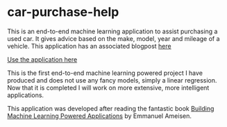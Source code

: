 # car-purchase-help
This is an end-to-end machine learning application to assist purchasing a used car. It gives advice based on the make, model, year and mileage of a vehicle. This application has an associated blogpost [here](https://sjhatfield.github.io/Car-purchase-help/)

[Use the application here](http://www.sjhatfield.com/car-purchase-help) 

This is the first end-to-end machine learning powered project I have produced and does not use any fancy models, simply a linear regression. Now that it is completed I will work on more extensive, more intelligent applications.

This application was developed after reading the fantastic book [Building Machine Learning Powered Applications](https://www.oreilly.com/library/view/building-machine-learning/9781492045106/) by Emmanuel Ameisen.

